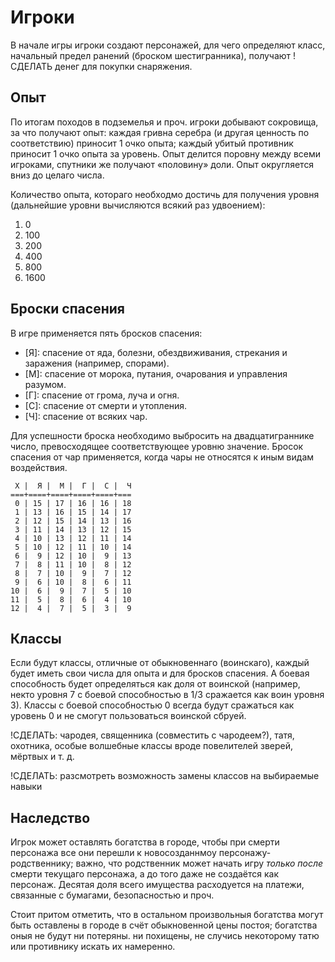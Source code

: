 # Игроки

В начале игры игроки создают персонажей, для чего определяют класс, начальный предел ранений (броском шестигранника), получают !СДЕЛАТЬ денег для покупки снаряжения.

## Опыт

По итогам походов в подземелья и проч. игроки добывают сокровища, за что получают опыт: каждая гривна серебра (и другая ценность по соответствию) приносит 1 очко опыта; каждый убитый противник приносит 1 очко опыта за уровень. Опыт делится поровну между всеми игроками, спутники же получают «половину» доли. Опыт округляется вниз до целаго числа.

Количество опыта, котораго необходмо достичь для получения уровня (дальнейшие уровни вычисляются всякий раз удвоением):
1. 0
2. 100
3. 200
4. 400
5. 800
6. 1600

## Броски спасения

В игре применяется пять бросков спасения:
* [Я]: спасение от яда, болезни, обездвиживания, стрекания и заражения (например, спорами).
* [М]: спасение от морока, путания, очарования и управления разумом.
* [Г]: спасение от грома, луча и огня.
* [С]: спасение от смерти и утопления.
* [Ч]: спасение от всяких чар.

Для успешности броска необходимо выбросить на двадцатиграннике число, превосходящее соответствующее уровню значение. Бросок спасения от чар применяется, когда чары не относятся к иным видам воздействия.

```
 Х |  Я |  М |  Г |  С |  Ч
===+====+====+====+====+===
 0 | 15 | 17 | 16 | 16 | 18
 1 | 13 | 16 | 15 | 14 | 17
 2 | 12 | 15 | 14 | 13 | 16
 3 | 11 | 14 | 13 | 12 | 15
 4 | 10 | 13 | 12 | 11 | 14
 5 | 10 | 12 | 11 | 10 | 14
 6 |  9 | 12 | 10 |  9 | 13
 7 |  8 | 11 | 10 |  8 | 12
 8 |  7 | 10 |  9 |  7 | 12
 9 |  6 | 10 |  8 |  6 | 11
10 |  6 |  9 |  7 |  5 | 10
11 |  5 |  8 |  6 |  4 | 10
12 |  4 |  7 |  5 |  3 |  9
```

## Классы

Если будут классы, отличные от обыкновеннаго (воинскаго), каждый будет иметь свои числа для опыта и для бросков спасения. А боевая способность будет определяться как доля от воинской (например, некто уровня 7 с боевой способностью в 1/3 сражается как воин уровня 3). Классы с боевой способностью 0 всегда будут сражаться как уровень 0 и не смогут пользоваться воинской сбруей.

!СДЕЛАТЬ: чародея, священника (совместить с чародеем?), татя, охотника, особые волшебные классы вроде повелителей зверей, мёртвых и т. д.

!СДЕЛАТЬ: разсмотреть возможность замены классов на выбираемые навыки

## Наследство

Игрок может оставлять богатства в городе, чтобы при смерти персонажа все они перешли к новосозданнмоу персонажу-родственнику; важно, что родственник может начать игру _только после_ смерти текущаго персонажа, а до того даже не создаётся как персонаж. Десятая доля всего имущества расходуется на платежи, связанные с бумагами, безопасностью и проч.

Стоит притом отметить, что в остальном произвольныя богатства могут быть оставлены в городе в счёт обыкновенной цены постоя; богатства оныя не будут ни потеряны. ни похищены, не случись некоторому татю или противнику искать их намеренно.
